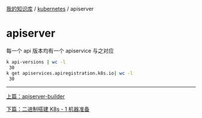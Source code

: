 [我的知识库](../README.md) / [kubernetes](zz_gneratered_mdi.md) / apiserver

# apiserver

每一个 api 版本均有一个 apiservice 与之对应

```bash
k api-versions | wc -l
 30
k get apiservices.apiregistration.k8s.io| wc -l
 30
```

---
[上篇：apiserver-builder](apiserver-builder.md)

[下篇：二进制搭建 K8s - 1 机器准备](binary-build-k8s-01-prepare-nodes.md)
